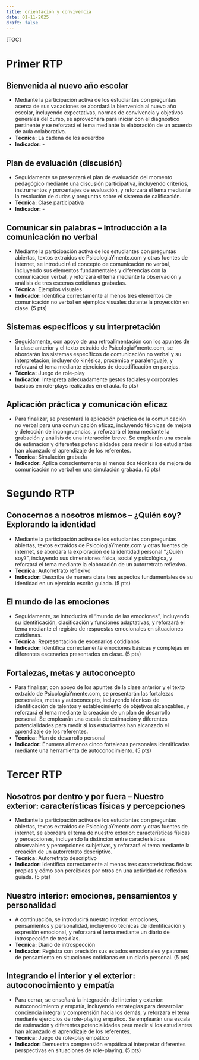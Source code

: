 ```yaml
---
title: orientación y convivencia 
date: 01-11-2025
draft: false
---
```

[TOC]
# Primer RTP
## Bienvenida al nuevo año escolar  
- Mediante la participación activa de los estudiantes con preguntas acerca de sus vacaciones se abordará la bienvenida al nuevo año escolar, incluyendo expectativas, normas de convivencia y objetivos generales del curso, se aprovechará para iniciar con el diagnóstico pertinente y se reforzará el tema mediante la elaboración de un acuerdo de aula colaborativo.  
- **Técnica:** La cadena de los acuerdos  
- **Indicador:** -  

## Plan de evaluación (discusión)  
- Seguidamente se presentará el plan de evaluación del momento pedagógico mediante una discusión participativa, incluyendo criterios, instrumentos y porcentajes de evaluación, y reforzará el tema mediante la resolución de dudas y preguntas sobre el sistema de calificación.  
- **Técnica:** Clase participativa  
- **Indicador:** -  

## Comunicar sin palabras – Introducción a la comunicación no verbal  
- Mediante la participación activa de los estudiantes con preguntas abiertas, textos extraídos de PsicologiaYmente.com y otras fuentes de internet, se introducirá el concepto de comunicación no verbal, incluyendo sus elementos fundamentales y diferencias con la comunicación verbal, y reforzará el tema mediante la observación y análisis de tres escenas cotidianas grabadas.  
- **Técnica:** Ejemplos visuales  
- **Indicador:** Identifica correctamente al menos tres elementos de comunicación no verbal en ejemplos visuales durante la proyección en clase. (5 pts)  

## Sistemas específicos y su interpretación  
- Seguidamente, con apoyo de una retroalimentación con los apuntes de la clase anterior y el texto extraído de PsicologiaYmente.com, se abordarán los sistemas específicos de comunicación no verbal y su interpretación, incluyendo kinésica, proxémica y paralenguaje, y reforzará el tema mediante ejercicios de decodificación en parejas.  
- **Técnica:** Juego de role-play  
- **Indicador:** Interpreta adecuadamente gestos faciales y corporales básicos en role-plays realizados en el aula. (5 pts)  

## Aplicación práctica y comunicación eficaz  
- Para finalizar, se presentará la aplicación práctica de la comunicación no verbal para una comunicación eficaz, incluyendo técnicas de mejora y detección de incongruencias, y reforzará el tema mediante la grabación y análisis de una interacción breve. Se emplearán una escala de estimación y diferentes potencialidades para medir si los estudiantes han alcanzado el aprendizaje de los referentes.  
- **Técnica:** Simulación grabada  
- **Indicador:** Aplica conscientemente al menos dos técnicas de mejora de comunicación no verbal en una simulación grabada. (5 pts)  
# Segundo RTP
## Conocernos a nosotros mismos – ¿Quién soy? Explorando la identidad  
- Mediante la participación activa de los estudiantes con preguntas abiertas, textos extraídos de PsicologiaYmente.com y otras fuentes de internet, se abordará la exploración de la identidad personal "¿Quién soy?", incluyendo sus dimensiones física, social y psicológica, y reforzará el tema mediante la elaboración de un autorretrato reflexivo.  
- **Técnica:** Autorretrato reflexivo  
- **Indicador:** Describe de manera clara tres aspectos fundamentales de su identidad en un ejercicio escrito guiado. (5 pts)  

## El mundo de las emociones  
- Seguidamente, se introducirá el “mundo de las emociones”, incluyendo su identificación, clasificación y funciones adaptativas, y reforzará el tema mediante el registro de respuestas emocionales en situaciones cotidianas.  
- **Técnica:** Representación de escenarios cotidianos  
- **Indicador:** Identifica correctamente emociones básicas y complejas en diferentes escenarios presentados en clase. (5 pts)  

## Fortalezas, metas y autoconcepto  
- Para finalizar, con apoyo de los apuntes de la clase anterior y el texto extraído de PsicologiaYmente.com, se presentarán las fortalezas personales, metas y autoconcepto, incluyendo técnicas de identificación de talentos y establecimiento de objetivos alcanzables, y reforzará el tema mediante la creación de un plan de desarrollo personal. Se emplearán una escala de estimación y diferentes potencialidades para medir si los estudiantes han alcanzado el aprendizaje de los referentes.  
- **Técnica:** Plan de desarrollo personal  
- **Indicador:** Enumera al menos cinco fortalezas personales identificadas mediante una herramienta de autoconocimiento. (5 pts)  
# Tercer RTP
## Nosotros por dentro y por fuera – Nuestro exterior: características físicas y percepciones  
- Mediante la participación activa de los estudiantes con preguntas abiertas, textos extraídos de PsicologiaYmente.com y otras fuentes de internet, se abordará el tema de nuestro exterior: características físicas y percepciones, incluyendo la distinción entre características observables y percepciones subjetivas, y reforzará el tema mediante la creación de un autorretrato descriptivo.  
- **Técnica:** Autorretrato descriptivo  
- **Indicador:** Identifica correctamente al menos tres características físicas propias y cómo son percibidas por otros en una actividad de reflexión guiada. (5 pts)  

## Nuestro interior: emociones, pensamientos y personalidad  
- A continuación, se introducirá nuestro interior: emociones, pensamientos y personalidad, incluyendo técnicas de identificación y expresión emocional, y reforzará el tema mediante un diario de introspección de tres días.  
- **Técnica:** Diario de introspección  
- **Indicador:** Registra con precisión sus estados emocionales y patrones de pensamiento en situaciones cotidianas en un diario personal. (5 pts)  

## Integrando el interior y el exterior: autoconocimiento y empatía  
- Para cerrar, se enseñará la integración del interior y exterior: autoconocimiento y empatía, incluyendo estrategias para desarrollar conciencia integral y comprensión hacia los demás, y reforzará el tema mediante ejercicios de role-playing empático. Se emplearán una escala de estimación y diferentes potencialidades para medir si los estudiantes han alcanzado el aprendizaje de los referentes.  
- **Técnica:** Juego de role-play empático  
- **Indicador:** Demuestra comprensión empática al interpretar diferentes perspectivas en situaciones de role-playing. (5 pts)